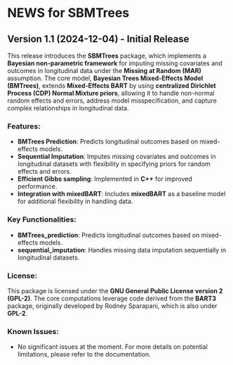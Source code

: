 # NEWS for SBMTrees

## Version 1.1 (2024-12-04) - Initial Release

This release introduces the **SBMTrees** package, which implements a **Bayesian non-parametric framework** for imputing missing covariates and outcomes in longitudinal data under the **Missing at Random (MAR)** assumption. The core model, **Bayesian Trees Mixed-Effects Model (BMTrees)**, extends **Mixed-Effects BART** by using **centralized Dirichlet Process (CDP) Normal Mixture priors**, allowing it to handle non-normal random effects and errors, address model misspecification, and capture complex relationships in longitudinal data.

### Features:
- **BMTrees Prediction**: Predicts longitudinal outcomes based on mixed-effects models.
- **Sequential Imputation**: Imputes missing covariates and outcomes in longitudinal datasets with flexibility in specifying priors for random effects and errors.
- **Efficient Gibbs sampling**: Implemented in **C++** for improved performance.
- **Integration with mixedBART**: Includes **mixedBART** as a baseline model for additional flexibility in handling data.

### Key Functionalities:
- **BMTrees_prediction**: Predicts longitudinal outcomes based on mixed-effects models.
- **sequential_imputation**: Handles missing data imputation sequentially in longitudinal datasets.

### License:
This package is licensed under the **GNU General Public License version 2 (GPL-2)**. The core computations leverage code derived from the **BART3** package, originally developed by Rodney Sparapani, which is also under **GPL-2**.

### Known Issues:
- No significant issues at the moment. For more details on potential limitations, please refer to the documentation.
